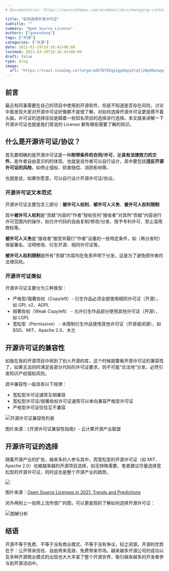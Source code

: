 ```yaml
---
# Documentation: https://sourcethemes.com/academic/docs/managing-content/

title: "如何选择开源许可证"
subtitle: ""
summary: "Open Source License"
authors: ["guoxudong"]
tags: ["开源"]
categories: ["开源"]
date: 2021-03-29T10:16:42+08:00
lastmod: 2021-03-29T10:16:42+08:00
draft: false
type: blog
image:
  url: "https://tvax1.sinaimg.cn/large/ad5fbf65gy1gp0qzp2tq5j20p00anwgo.jpg"
---
```

## 前言

最近有同事需要在自己的项目中使用到开源软件，但是不知道是否存在风险，讨论中我发现大家对开源许可证好像都不是很了解，对如何选择开源许可证更是摸不着头脑，许可证的选择往往是跟着一些知名项目的选择进行选择。本文就来讲解一下开源许可证也就是我们常说的 License 都有哪些需要了解的知识。

## 什么是开源许可证/协议？

首先要明确的是开源许可证是一种**附带条件的合同/许可**，是**具有法律效力的文件**。是作者自由意识的的体现，也就是说作者可以自行设计，其中要包括**违反开源许可证的风险**，如停止侵权、损害赔偿、消除影响等。

也就是说，如果你愿意，可以自行设计开源许可证/协议。

### 开源许可证文本范式

开源许可证主要包含三部分：**被许可人权利**、**被许可人义务**、**被许可人权利限制**

其中**被许可人权利**是“贡献”内容的“作者”授权任何“接收者”对其所“贡献”内容进行许可范围内的操作，如允许代码的自由复制/修改/分发、授予专利许可、禁止滥用商标等。

**被许可人义务**是“接收者”接受并履行“作者”设置的一些特定条件，如（再分发时）保留署名、注明修改、衍生开源、相同许可证等。

**被许可人权利限制**是所有“贡献”内容均在免责声明下分发，这是为了避免原作者的法律风险。


### 开源许可证类似

开源许可证主要分为三种类型：

- 严格型/强著佐权（Copyleft）- 衍生作品必须全部使用相同许可证（开源），如 GPL v2、AGPL
- 弱著佐权（Weak Copyleft） - 允许衍生作品部分使用其他许可证（开源），如 LGPL
- 宽松型（Permissive） - 未限制衍生作品使用其他许可证（开源或闭源），如 BSD、MIT、Apache 2.0、木兰

## 开源许可证的兼容性

如我在我的开源项目中用到了别人开源的库，这个时候就要看开源许可证的兼容性了，如果无法同时满足各部分代码的许可证要求，则不可能“合法地”分发，必然引发知识产权侵权风险。

其中兼容性一般具有以下规律：

- 宽松型许可证通常互相兼容
- 宽松型许可证/弱著佐权许可证通常可以单向兼容严格型许可证
- 严格型许可证往往互不兼容

![开源许可证兼容性列表](https://tvax2.sinaimg.cn/large/ad5fbf65gy1gp0llx9xobj21o00r6hdt.jpg)

图片来源：《开源许可证兼容性指南》- 云计算开源产业联盟

## 开源许可证的选择

随着开源产业的扩张，越来多的人参与其中，而宽松型的开源许可证（如 MIT、Apache 2.0）也被越来越的开源项目选择，如无特殊需要，笔者建议尽量选择宽松型的开源许可证，同时这也是整个开源产业的趋势。

![](https://tvax4.sinaimg.cn/large/ad5fbf65gy1gp0lqc78h3j20zl0k075j.jpg)

图片来源：[Open Source Licenses in 2021: Trends and Predictions](https://resources.whitesourcesoftware.com/blog-whitesource/open-source-licenses-trends-and-predictions)

另外再附上一张网上流传很广的图，可以更直观的了解如何选择开源许可证：

![图解分析](https://tva2.sinaimg.cn/large/ad5fbf65gy1gp0lcmehjqj20m80dw3zd.jpg)

## 结语

开源不等于免费、不等于没有商业模式、不等于没有争议，较之闭源，开源的优势在于：公开带来信任、自由带来高效、免费带来市场。越来越多开源公司的成功以及多种开源商业模式的出现也大大丰富了整个开源世界，吸引越来越多的开发者参与到开源活动中。